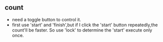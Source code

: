 ## count
+ need a toggle button to control it.
+ first use 'start' and 'finish',but if I click the 'start' button repeatedly,the count'll be faster.
So use 'lock' to determine the 'start' execute only once.